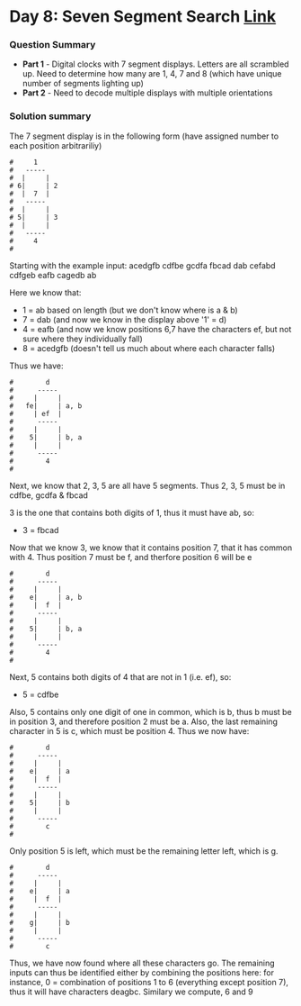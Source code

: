 # Day 8: Seven Segment Search [Link](https://adventofcode.com/2021/day/8)

### Question Summary
- **Part 1** - Digital clocks with 7 segment displays. Letters are all scrambled up. Need to determine how many are 1, 4, 7 and 8 (which have unique number of segments lighting up)
- **Part 2** - Need to decode multiple displays with multiple orientations

### Solution summary 

The 7 segment display is in the following form (have assigned number to each position arbitrariliy)

```
#     1
#   -----
#  |     |  
# 6|     | 2
#  |  7  | 
#   -----
#  |     | 
# 5|     | 3
#  |     |  
#   -----
#     4
# 
```

Starting with the example input: acedgfb cdfbe gcdfa fbcad dab cefabd cdfgeb eafb cagedb ab

Here we know that:

- 1 = ab based on length (but we don't know where is a & b)
- 7 = dab (and now we know in the display above '1' = d)
- 4 = eafb (and now we know positions 6,7 have the characters ef, but not sure where they
  individually fall)
- 8 = acedgfb (doesn't tell us much about where each character falls)

Thus we have:

```
#        d
#      -----
#     |     |  
#   fe|     | a, b
#     | ef  | 
#      -----
#     |     | 
#    5|     | b, a
#     |     |  
#      -----
#        4
#    
```

Next, we know that 2, 3, 5 are all have 5 segments. Thus 2, 3, 5 must be in cdfbe, gcdfa & fbcad

3 is the one that contains both digits of 1, thus it must have ab, so:
- 3 = fbcad

Now that we know 3, we know that it contains position 7, that it has common with 4. Thus position 7
must be f, and therfore position 6 will be e

```
#        d
#      -----
#     |     |  
#    e|     | a, b
#     |  f  | 
#      -----
#     |     | 
#    5|     | b, a
#     |     |  
#      -----
#        4
#    
```


Next, 5 contains both digits of 4 that are not in 1 (i.e. ef), so:
- 5 = cdfbe

Also, 5 contains only one digit of one in common, which is b, thus b must be in position 3, and
therefore position 2 must be a. Also, the last remaining character in 5 is c, which must be position
4. Thus we now have:


```
#        d
#      -----
#     |     |  
#    e|     | a
#     |  f  | 
#      -----
#     |     | 
#    5|     | b
#     |     |  
#      -----
#        c
#    
```

Only position 5 is left, which must be the remaining letter left, which is g. 


```
#        d
#      -----
#     |     |  
#    e|     | a
#     |  f  | 
#      -----
#     |     | 
#    g|     | b
#     |     |  
#      -----
#        c
```

Thus, we have now found where all these characters go. The remaining inputs can thus be identified
either by combining the positions here:
for instance, 0 = combination of positions 1 to 6 (everything except position 7), thus it will have
    characters deagbc. Similary we compute, 6 and 9
